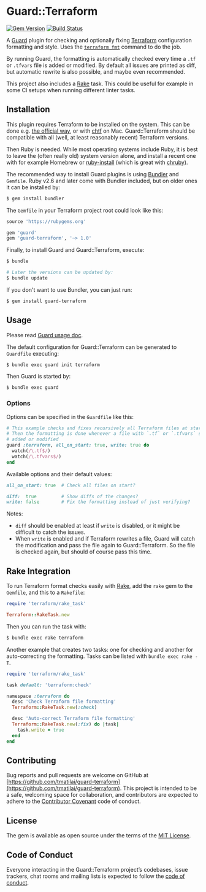 # Guard::Terraform

[![Gem Version](https://badge.fury.io/rb/guard-terraform.svg)](https://rubygems.org/gems/guard-terraform)
[![Build Status](https://travis-ci.org/tmatilai/guard-terraform.svg?branch=master)](https://travis-ci.org/tmatilai/guard-terraform)

[Guard]: https://github.com/guard/guard#readme

A [Guard][] plugin for checking and optionally fixing [Terraform](https://www.terraform.io/) configuration formatting and style. Uses the [`terraform fmt`](https://www.terraform.io/docs/commands/fmt.html) command to do the job.

By running Guard, the formatting is automatically checked every time a `.tf` or `.tfvars` file is added or modified. By default all issues are printed as diff, but automatic rewrite is also possible, and maybe even recommended.

This project also includes a [Rake](https://ruby.github.io/rake/) task. This could be useful for example in some CI setups when running different linter tasks.

## Installation

This plugin requires Terraform to be installed on the system. This can be done e.g. [the official way](https://learn.hashicorp.com/terraform/getting-started/install.html), or with [chtf](https://github.com/Yleisradio/homebrew-terraforms#readme) on Mac. Guard::Terraform should be compatible with all (well, at least reasonably recent) Terraform versions.

Then Ruby is needed. While most operating systems include Ruby, it is best to leave the (often really old) system version alone, and install a recent one with for example Homebrew or [ruby-install](https://github.com/postmodern/ruby-install) (which is great with [chruby](https://github.com/postmodern/chruby)).

The recommended way to install Guard plugins is using [Bundler](https://bundler.io/) and `Gemfile`. Ruby v2.6 and later come with Bundler included, but on older ones it can be installed by:

```sh
$ gem install bundler
```

The `Gemfile` in your Terraform project root could look like this:

```ruby
source 'https://rubygems.org'

gem 'guard'
gem 'guard-terraform', '~> 1.0'
```

Finally, to install Guard and Guard::Terraform, execute:

```sh
$ bundle

# Later the versions can be updated by:
$ bundle update
```

If you don't want to use Bundler, you can just run:

```sh
$ gem install guard-terraform
```

## Usage

Please read [Guard usage doc][Guard].

The default configuration for Guard::Terraform can be generated to `Guardfile` executing:

```sh
$ bundle exec guard init terraform
```

Then Guard is started by:

```sh
$ bundle exec guard
```

### Options

Options can be specified in the `Guardfile` like this:

```ruby
# This example checks and fixes recursively all Terraform files at startup.
# Then the formatting is done whenever a file with `.tf` or `.tfvars` suffix is
# added or modified
guard :terraform, all_on_start: true, write: true do
  watch(/\.tf$/)
  watch(/\.tfvars$/)
end
```

Available options and their default values:

```ruby
all_on_start: true  # Check all files on start?

diff:  true         # Show diffs of the changes?
write: false        # Fix the formatting instead of just verifying?
```

Notes:

* `diff` should be enabled at least if `write` is disabled, or it might be difficult to catch the issues.
* When `write` is enabled and if Terraform rewrites a file, Guard will catch the modification and pass the file again to Guard::Terraform. So the file is checked again, but should of course pass this time.

## Rake Integration

To run Terraform format checks easily with [Rake](https://ruby.github.io/rake/), add the `rake` gem to the `Gemfile`, and this to a `Rakefile`:

```ruby
require 'terraform/rake_task'

Terraform::RakeTask.new
```

Then you can run the task with:

```sh
$ bundle exec rake terraform
```

Another example that creates two tasks: one for checking and another for auto-correcting the formatting. Tasks can be listed with `bundle exec rake -T`.

```ruby
require 'terraform/rake_task'

task default: 'terraform:check'

namespace :terraform do
  desc 'Check Terraform file formatting'
  Terraform::RakeTask.new(:check)

  desc 'Auto-correct Terraform file formatting'
  Terraform::RakeTask.new(:fix) do |task|
    task.write = true
  end
end
```

## Contributing

Bug reports and pull requests are welcome on GitHub at [https://github.com/tmatilai/guard-terraform](https://github.com/tmatilai/guard-terraform). This project is intended to be a safe, welcoming space for collaboration, and contributors are expected to adhere to the [Contributor Covenant](http://contributor-covenant.org) code of conduct.

## License

The gem is available as open source under the terms of the [MIT License](https://opensource.org/licenses/MIT).

## Code of Conduct

Everyone interacting in the Guard::Terraform project’s codebases, issue trackers, chat rooms and mailing lists is expected to follow the [code of conduct](https://github.com/tmatilai/guard-terraform/blob/master/CODE_OF_CONDUCT.md).

